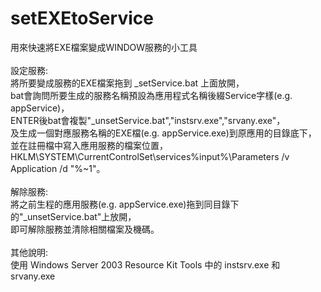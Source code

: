# setEXEtoService
用來快速將EXE檔案變成WINDOW服務的小工具<br/>
<br/>
設定服務:<br/>
  將所要變成服務的EXE檔案拖到 _setService.bat 上面放開，<br/>
  bat會詢問所要生成的服務名稱預設為應用程式名稱後綴Service字樣(e.g. appService)，<br/>
  ENTER後bat會複製"_unsetService.bat","instsrv.exe","srvany.exe"，<br/>
  及生成一個對應服務名稱的EXE檔(e.g. appService.exe)到原應用的目錄底下，<br/>
  並在註冊檔中寫入應用服務的檔案位置，<br/>
  HKLM\SYSTEM\CurrentControlSet\services\%input%\Parameters /v Application /d "%~1"。<br/>
<br/>
解除服務:<br/>
  將之前生程的應用服務(e.g. appService.exe)拖到同目錄下的"_unsetService.bat"上放開，<br/>
  即可解除服務並清除相關檔案及機碼。<br/>
<br/>
其他說明:<br/>
  使用 Windows Server 2003 Resource Kit Tools 中的 instsrv.exe 和 srvany.exe<br/>

